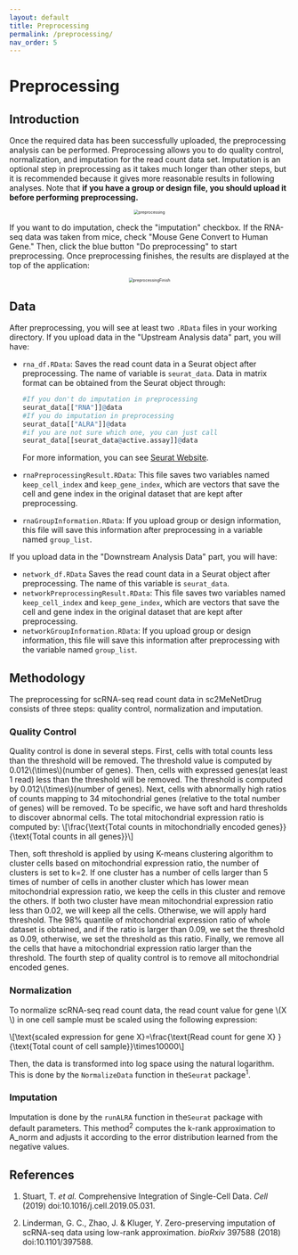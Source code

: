 ```yaml
---
layout: default
title: Preprocessing
permalink: /preprocessing/
nav_order: 5
---
```


# Preprocessing

## Introduction

Once the required data has been successfully uploaded, the preprocessing analysis can be performed. Preprocessing allows you to do quality control, normalization, and imputation for the read count data set. Imputation is an optional step in preprocessing as it takes much longer than other steps, but it is recommended because it gives more reasonable results in following analyses. Note that **if you have a group or design file, you should upload it before performing preprocessing.** 

<p align="center"><img src="../pic/preprocessing.png" alt="preprocessing" style="zoom:50%;" /></p>

If you want to do imputation, check the "imputation" checkbox. If the RNA-seq data was taken from mice, check "Mouse Gene Convert to Human Gene." Then, click the blue button "Do preprocessing" to start preprocessing. Once preprocessing finishes, the results are displayed at the top of the application:

<p align="center"><img src="../pic/preprocessingFinish.png" alt="preprocessingFinish" style="zoom:50%;" /></p>

## Data

After preprocessing, you will see at least two `.RData` files in your working directory. If you upload data in the "Upstream Analysis data" part, you will have:

* `rna_df.RData`: Saves the read count data in a Seurat object after preprocessing. The name of variable is `seurat_data`.  Data in matrix format can be obtained from the Seurat object through:

  ```R
  #If you don't do imputation in preprocessing
  seurat_data[["RNA"]]@data
  #If you do imputation in preprocessing
  seurat_data[["ALRA"]]@data
  #if you are not sure which one, you can just call
  seurat_data[[seurat_data@active.assay]]@data
  ```

  For more information, you can see [Seurat Website](https://satijalab.org/seurat/).

* `rnaPreprocessingResult.RData`: This file saves two variables named `keep_cell_index` and `keep_gene_index`, which are vectors that save the cell and gene index in the original dataset that are kept after preprocessing. 

* `rnaGroupInformation.RData`: If you upload group or design information, this file will save this information after preprocessing in a variable named `group_list`.

If you upload data in the "Downstream Analysis Data" part, you will have:

* `network_df.RData` Saves the read count data in a Seurat object after preprocessing. The name of this variable is `seurat_data`. 
* `networkPreprocessingResult.RData`: This file saves two variables named  `keep_cell_index` and `keep_gene_index`, which are vectors that save the cell and gene index in the original dataset that are kept after preprocessing. 
* `networkGroupInformation.RData`: If you upload group or design information, this file will save this information after preprocessing with the variable named `group_list`.

## Methodology

The preprocessing for scRNA-seq read count data in sc2MeNetDrug consists of three steps: quality control, normalization and imputation.

### Quality Control

Quality control is done in several steps. First, cells with total counts less than the threshold will be removed. The threshold value is computed by 0.012\\(\times\\)(number of genes). Then, cells with expressed genes(at least 1 read) less than the threshold will be removed. The threshold is computed by 0.012\\(\times\\)(number of genes). Next, cells with abnormally high ratios of counts mapping to 34 mitochondrial genes (relative to the total number of genes) will be removed. To be specific, we have soft and hard thresholds to discover abnormal cells. The total mitochondrial expression ratio is computed by:
\\[\frac{\text{Total counts in mitochondrially encoded genes}}{\text{Total counts in all genes}}\\]

Then, soft threshold is applied by using K-means clustering algorithm to cluster cells based on mitochondrial expression ratio, the number of clusters is set to k=2. If one cluster has a number of cells larger than 5 times of number of cells in another cluster which has lower mean mitochondrial expression ratio, we keep the cells in this cluster and remove the others. If both two cluster have mean mitochondrial expression ratio less than 0.02, we will keep all the cells. Otherwise, we will apply hard threshold. The 98% quantile of mitochondrial expression ratio of whole dataset is obtained, and if the ratio is larger than 0.09, we set the threshold as 0.09, otherwise, we set the threshold as this ratio. Finally, we remove all the cells that have a mitochondrial expression ratio larger than the threshold. The fourth step of quality control is to remove all mitochondrial encoded genes.

### Normalization

To normalize scRNA-seq read count data, the read count value for gene \\(X​\\) in one cell sample must be scaled using the following expression:

\\[\text{scaled expression for gene X}=\frac{\text{Read count for gene X} }{\text{Total count of cell sample}}\times10000\\]

Then, the data is transformed into log space using the natural logarithm. This is done by the `NormalizeData` function in the`Seurat` package<sup>1</sup>.

### Imputation

Imputation is done by the `runALRA` function in the`Seurat` package with default parameters. This method<sup>2</sup> computes the k-rank approximation to A_norm and adjusts it according to the error distribution learned from the negative values.



## References

1. Stuart, T. *et al.* Comprehensive Integration of Single-Cell Data. *Cell* (2019) doi:10.1016/j.cell.2019.05.031.

2. Linderman, G. C., Zhao, J. & Kluger, Y. Zero-preserving imputation of scRNA-seq data using low-rank approximation. *bioRxiv* 397588 (2018) doi:10.1101/397588.



